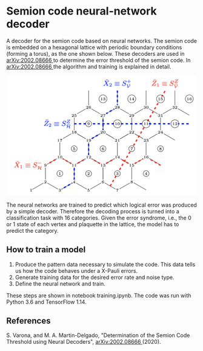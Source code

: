 # Semion code neural-network decoder

A decoder for the semion code based on neural networks. The semion code is embedded on a hexagonal lattice with periodic boundary conditions (forming a torus), as the one shown below. These decoders are used in [arXiv:2002.08666
](https://arxiv.org/abs/2002.08666) to determine the error threshold of the semion code. In [arXiv:2002.08666
](https://arxiv.org/abs/2002.08666) the algorithm and training is explained in detail.

<!-- ![Semion code on hexagonal lattice with distance 4.](hexagonal_lattice_4.png) -->
<p align="center">
  <img src="hexagonal_lattice_4.png" width="500">
</p>

The neural networks are trained to predict which logical error was produced by a simple decoder. Therefore the decoding process is turned into a classification task with 16 categories. Given the error syndrome, i.e., the 0 or 1 state of each vertex and plaquette in the lattice, the model has to predict the category.

## How to train a model

1. Produce the pattern data necessary to simulate the code. This data tells us how the code behaves under a X-Pauli errors.
2. Generate training data for the desired error rate and noise type.
3. Define the neural network and train.

These steps are shown in notebook training.ipynb. <!-- A more detailed explanation of the data format and data generation is given in data.ipynb.-->
The code was run with Python 3.6 and TensorFlow 1.14.

## References
S. Varona, and M. A. Martin-Delgado, "Determination of the Semion Code Threshold using Neural Decoders", [arXiv:2002.08666
](https://arxiv.org/abs/2002.08666) (2020).
